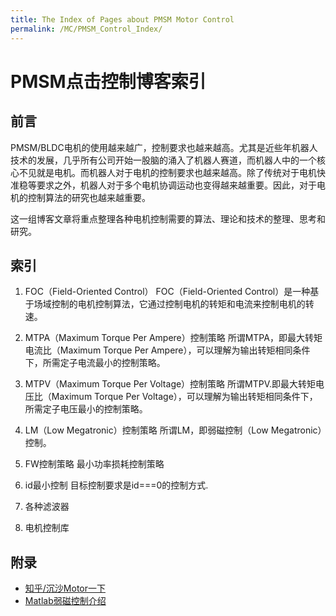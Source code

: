 ```yaml
---
title: The Index of Pages about PMSM Motor Control
permalink: /MC/PMSM_Control_Index/
---
```



# PMSM点击控制博客索引

## 前言
PMSM/BLDC电机的使用越来越广，控制要求也越来越高。尤其是近些年机器人技术的发展，几乎所有公司开始一股脑的涌入了机器人赛道，而机器人中的一个核心不见就是电机。而机器人对于电机的控制要求也越来越高。除了传统对于电机快准稳等要求之外，机器人对于多个电机协调运动也变得越来越重要。因此，对于电机的控制算法的研究也越来越重要。

这一组博客文章将重点整理各种电机控制需要的算法、理论和技术的整理、思考和研究。

## 索引

1. FOC（Field-Oriented Control）
FOC（Field-Oriented Control）是一种基于场域控制的电机控制算法，它通过控制电机的转矩和电流来控制电机的转速。

2. MTPA（Maximum Torque Per Ampere）控制策略
 所谓MTPA，即最大转矩电流比（Maximum Torque Per Ampere），可以理解为输出转矩相同条件下，所需定子电流最小的控制策略。


3. MTPV（Maximum Torque Per Voltage）控制策略
所谓MTPV.即最大转矩电压比（Maximum Torque Per Voltage），可以理解为输出转矩相同条件下，所需定子电压最小的控制策略。

4. LM（Low Megatronic）控制策略
所谓LM，即弱磁控制（Low Megatronic）控制。


5. FW控制策略
最小功率损耗控制策略



6. id最小控制
目标控制要求是id===0的控制方式.


4. 各种滤波器

5. 电机控制库


## 附录

* [知乎/沉沙Motor一下](https://www.zhihu.com/people/gun-ne-ni)
* [Matlab弱磁控制介绍](https://ww2.mathworks.cn/discovery/field-weakening-control.html)



